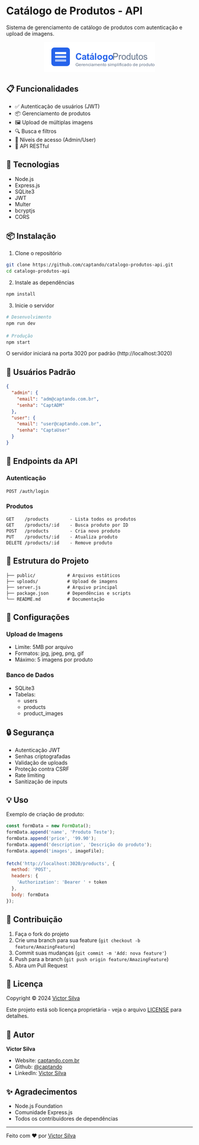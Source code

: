 # Catálogo de Produtos - API

Sistema de gerenciamento de catálogo de produtos com autenticação e upload de imagens.

<div align="center">
  <img src="public/logo.png" alt="Logo Catálogo de Produtos" width="300">
</div>

## 📋 Funcionalidades

- ✅ Autenticação de usuários (JWT)
- 📦 Gerenciamento de produtos
- 🖼️ Upload de múltiplas imagens
- 🔍 Busca e filtros
- 👥 Níveis de acesso (Admin/User)
- 📱 API RESTful

## 🚀 Tecnologias

- Node.js
- Express.js
- SQLite3
- JWT
- Multer
- bcryptjs
- CORS

## 📦 Instalação

1. Clone o repositório
```bash
git clone https://github.com/captando/catalogo-produtos-api.git
cd catalogo-produtos-api
```

2. Instale as dependências
```bash
npm install
```

3. Inicie o servidor
```bash
# Desenvolvimento
npm run dev

# Produção
npm start
```

O servidor iniciará na porta 3020 por padrão (http://localhost:3020)

## 👥 Usuários Padrão

```json
{
  "admin": {
    "email": "adm@captando.com.br",
    "senha": "CaptADM"
  },
  "user": {
    "email": "user@captando.com.br",
    "senha": "CaptaUser"
  }
}
```

## 🔗 Endpoints da API

### Autenticação
```
POST /auth/login
```

### Produtos
```
GET    /products        - Lista todos os produtos
GET    /products/:id    - Busca produto por ID
POST   /products        - Cria novo produto
PUT    /products/:id    - Atualiza produto
DELETE /products/:id    - Remove produto
```

## 📁 Estrutura do Projeto

```
├── public/            # Arquivos estáticos
├── uploads/           # Upload de imagens
├── server.js          # Arquivo principal
├── package.json       # Dependências e scripts
└── README.md          # Documentação
```

## 📝 Configurações

### Upload de Imagens
- Limite: 5MB por arquivo
- Formatos: jpg, jpeg, png, gif
- Máximo: 5 imagens por produto

### Banco de Dados
- SQLite3
- Tabelas:
  - users
  - products
  - product_images

## 🔒 Segurança

- Autenticação JWT
- Senhas criptografadas
- Validação de uploads
- Proteção contra CSRF
- Rate limiting
- Sanitização de inputs

## 💡 Uso

Exemplo de criação de produto:

```javascript
const formData = new FormData();
formData.append('name', 'Produto Teste');
formData.append('price', '99.90');
formData.append('description', 'Descrição do produto');
formData.append('images', imageFile);

fetch('http://localhost:3020/products', {
  method: 'POST',
  headers: {
    'Authorization': 'Bearer ' + token
  },
  body: formData
});
```

## 🤝 Contribuição

1. Faça o fork do projeto
2. Crie uma branch para sua feature (`git checkout -b feature/AmazingFeature`)
3. Commit suas mudanças (`git commit -m 'Add: nova feature'`)
4. Push para a branch (`git push origin feature/AmazingFeature`)
5. Abra um Pull Request

## 📄 Licença

Copyright © 2024 [Victor Silva](https://captando.com.br)

Este projeto está sob licença proprietária - veja o arquivo [LICENSE](LICENSE) para detalhes.

## 👤 Autor

**Victor Silva**

* Website: [captando.com.br](https://captando.com.br)
* Github: [@captando](https://github.com/captando)
* LinkedIn: [Victor Silva](www.linkedin.com/in/victor-silva-captando)

## ✨ Agradecimentos

- Node.js Foundation
- Comunidade Express.js
- Todos os contribuidores de dependências

---
Feito com ❤️ por [Victor Silva](https://captando.com.br)
